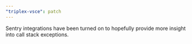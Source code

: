 ```yaml
---
"triplex-vsce": patch
---
```


Sentry integrations have been turned on to hopefully provide more insight into call stack exceptions.
